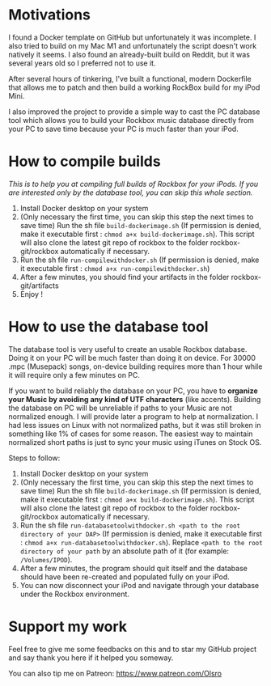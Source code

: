 # Motivations
I found a Docker template on GitHub but unfortunately it was incomplete. I also tried to build on my Mac M1 and unfortunately the script doesn't work natively it seems. I also found an already-built build on Reddit, but it was several years old so I preferred not to use it.

After several hours of tinkering, I've built a functional, modern Dockerfile that allows me to patch and then build a working RockBox build for my iPod Mini.

I also improved the project to provide a simple way to cast the PC database tool which allows you to build your Rockbox music database directly from your PC to save time because your PC is much faster than your iPod.

# How to compile builds
*This is to help you at compiling full builds of Rockbox for your iPods. If you are interested only by the database tool, you can skip this whole section.*

1) Install Docker desktop on your system
2) (Only necessary the first time, you can skip this step the next times to save time) Run the sh file ```build-dockerimage.sh``` (If permission is denied, make it executable first : ```chmod a+x build-dockerimage.sh```). This script will also clone the latest git repo of rockbox to the folder rockbox-git/rockbox automatically if necessary.
3) Run the sh file ```run-compilewithdocker.sh``` (If permission is denied, make it executable first : ```chmod a+x run-compilewithdocker.sh```)
4) After a few minutes, you should find your artifacts in the folder rockbox-git/artifacts
5) Enjoy !

# How to use the database tool
The database tool is very useful to create an usable Rockbox database. Doing it on your PC will be much faster than doing it on device. For 30000 .mpc (Musepack) songs, on-device building requires more than 1 hour while it will require only a few minutes on PC.

If you want to build reliably the database on your PC, you have to **organize your Music by avoiding any kind of UTF characters** (like accents). Building the database on PC will be unreliable if paths to your Music are not normalized enough. I will provide later a program to help at normalization. I had less issues on Linux with not normalized paths, but it was still broken in something like 1% of cases for some reason.
The easiest way to maintain normalized short paths is just to sync your music using iTunes on Stock OS.

Steps to follow:
1) Install Docker desktop on your system
2) (Only necessary the first time, you can skip this step the next times to save time) Run the sh file ```build-dockerimage.sh``` (If permission is denied, make it executable first : ```chmod a+x build-dockerimage.sh```). This script will also clone the latest git repo of rockbox to the folder rockbox-git/rockbox automatically if necessary.
3) Run the sh file ```run-databasetoolwithdocker.sh <path to the root directory of your DAP>``` (If permission is denied, make it executable first : ```chmod a+x run-databasetoolwithdocker.sh```). Replace ```<path to the root directory of your path``` by an absolute path of it (for example: ```/Volumes/IPOD```).
4) After a few minutes, the program should quit itself and the database should have been re-created and populated fully on your iPod.
5) You can now disconnect your iPod and navigate through your database under the Rockbox environment.

# Support my work
Feel free to give me some feedbacks on this and to star my GitHub project and say thank you here if it helped you someway.

You can also tip me on Patreon: https://www.patreon.com/Olsro
